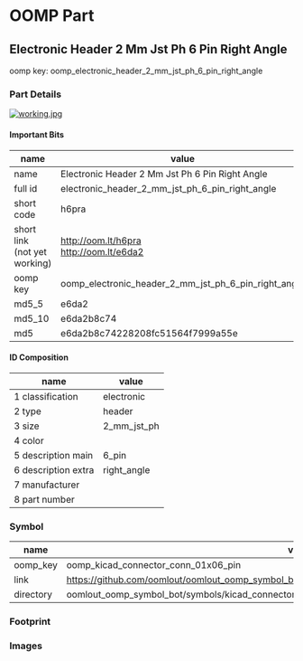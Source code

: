 # OOMP Part  
## Electronic Header 2 Mm Jst Ph 6 Pin Right Angle  
  
oomp key: oomp_electronic_header_2_mm_jst_ph_6_pin_right_angle  
  
### Part Details  
  
[![working.jpg](working_600.jpg)](working.jpg)  
  
#### Important Bits  
| name | value | 
| --- | --- | 
| name | Electronic Header 2 Mm Jst Ph 6 Pin Right Angle | 
| full id | electronic_header_2_mm_jst_ph_6_pin_right_angle | 
| short code | h6pra | 
| short link<br>(not yet working) | http://oom.lt/h6pra<br>http://oom.lt/e6da2 | 
| oomp key | oomp_electronic_header_2_mm_jst_ph_6_pin_right_angle | 
| md5_5 | e6da2 | 
| md5_10 | e6da2b8c74 | 
| md5 | e6da2b8c74228208fc51564f7999a55e | 
#### ID Composition  
| name | value | 
| --- | --- | 
| 1 classification | electronic | 
| 2 type | header | 
| 3 size | 2_mm_jst_ph | 
| 4 color |  | 
| 5 description main | 6_pin | 
| 6 description extra | right_angle | 
| 7 manufacturer |  | 
| 8 part number |  | 
### Symbol  
| name | value | 
| --- | --- | 
| oomp_key | oomp_kicad_connector_conn_01x06_pin | 
| link | https://github.com/oomlout/oomlout_oomp_symbol_bot/tree/main/symbols/kicad_connector_conn_01x06_pin | 
| directory | oomlout_oomp_symbol_bot/symbols/kicad_connector_conn_01x06_pin//working/working.kicad_sym | 
### Footprint  
### Images  
